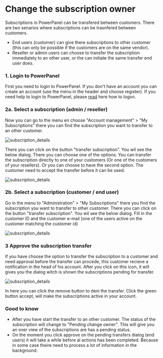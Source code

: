 # Change the subscription owner

Subscriptions in PowerPanel can be transfered between customers. There are two senarios where subscriptions can be trasnfered between customers.
- End users (customer) can give there subscriptions to other customer (this can only be possible if the customers are on the same vendor).
- Reseller or admin users can choose to transfer the subscription immediately to an other user, or the can initiate the same transfer end user does.

### 1. Login to PowerPanel
First you need to login to PowerPanel. If you don't have an account you can create an account (use the menu in the header and choose register).
If you need help to login to PowerPanel, please [read](how-to-logon-or-request-password) here how to logon.

### 2a. Select a subscription (admin / reseller)
Now you can go to the menu en choose "Account management" > "My Subscriptions" there you can find the subscription you want to transfer to an other customer.

![subscription_details](/supportpages/images/subscription_details.png)

There you can click on the button "transfer subscription". You wil see the below dialog. There you can choose one of the options. You can transfer the subscription directly to one of your customers (Or one of the customers of your resellers). Or you can choose to have the second option. The customer need to accept the transfer before it can be used.

![subscription_details](/supportpages/images/change_subscription_owner.png)

### 2b. Select a subscription (customer / end user)
Go in the menu to "Administration" > "My Subscriptions" there you find the subscription you want to transfer to other customer.
There you can click on the button "transfer subscription". You wil see the below dialog. Fill in the customer ID and the customer e-mail (one of the users active on the customer matching the customer id)

![subscription_details](/supportpages/images/change_subscription_owner_customer.png)

### 3 Approve the subscription transfer
If you have choose the option to transfer the subscription to a customer and need approval before the transfer can procede, this customer recieve a notification in the head of his account.
After you click on this icon, it will gives you the dialog witch is shown the subscriptions pending for transfer.

![subscription_details](/supportpages/images/pending_transfer.png)

In here you can click the remove button to deni the transfer. Click the green button accept, will make the subscriptions active in your account.



### Good to know
- After you have start the transfer to an other customer. The status of the subscription will change to "Pending change owner". This will give you an over view of the subscriptions are has a pending status.
- On the moment you click approve on the pending transfers dialog (end users) it will take a while before al actions has been completed. Because in some case theire need to process a lot of information in the background.
